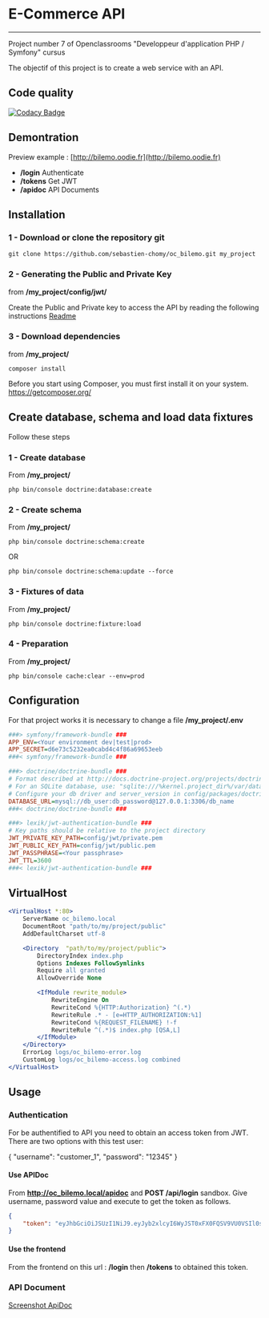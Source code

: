 # E-Commerce API
-----------------------------------------
Project number 7 of Openclassrooms "Developpeur d'application PHP / Symfony" cursus

The objectif of this project is to create a web service with an API.

## Code quality
[![Codacy Badge](https://api.codacy.com/project/badge/Grade/38afc8b330ff45feba8958f6bead3f67)](https://www.codacy.com/app/sebastien.chomy/oc_bilemo?utm_source=github.com&amp;utm_medium=referral&amp;utm_content=sebastien-chomy/oc_bilemo&amp;utm_campaign=Badge_Grade)

## Demontration
Preview example : [http://bilemo.oodie.fr](http://bilemo.oodie.fr)
- **/login**  Authenticate
- **/tokens** Get JWT
- **/apidoc** API Documents

## Installation

### 1 - Download or clone the repository git
```console
git clone https://github.com/sebastien-chomy/oc_bilemo.git my_project
```

### 2 - Generating the Public and Private Key
from **/my_project/config/jwt/** 

Create the Public and Private key to access the API by reading the following instructions [Readme](/config/jwt/readme.md)

### 3 - Download dependencies
from **/my_project/**
```console
composer install
``` 
Before you start using Composer, you must first install it on your system.
https://getcomposer.org/


## Create database, schema and load data fixtures 
Follow these steps
 
### 1 - Create database
From **/my_project/**
```
php bin/console doctrine:database:create
```

### 2 - Create schema
From **/my_project/**
```console
php bin/console doctrine:schema:create
```
OR
```console
php bin/console doctrine:schema:update --force
```

### 3 - Fixtures of data
From **/my_project/**
```console
php bin/console doctrine:fixture:load
```

### 4 - Preparation
From **/my_project/**
```console
php bin/console cache:clear --env=prod 
```

## Configuration
For that project works it is necessary to change a file **/my_project/.env**

```ini
###> symfony/framework-bundle ###
APP_ENV=<Your environment dev|test|prod>
APP_SECRET=d6e73c5232ea0cabd4c4f86a69653eeb
###< symfony/framework-bundle ###

###> doctrine/doctrine-bundle ###
# Format described at http://docs.doctrine-project.org/projects/doctrine-dbal/en/latest/reference/configuration.html#connecting-using-a-url
# For an SQLite database, use: "sqlite:///%kernel.project_dir%/var/data.db"
# Configure your db driver and server_version in config/packages/doctrine.yaml
DATABASE_URL=mysql://db_user:db_password@127.0.0.1:3306/db_name
###< doctrine/doctrine-bundle ###

###> lexik/jwt-authentication-bundle ###
# Key paths should be relative to the project directory
JWT_PRIVATE_KEY_PATH=config/jwt/private.pem
JWT_PUBLIC_KEY_PATH=config/jwt/public.pem
JWT_PASSPHRASE=<Your passphrase>
JWT_TTL=3600
###< lexik/jwt-authentication-bundle ###
```

## VirtualHost

```Apache
<VirtualHost *:80>
	ServerName oc_bilemo.local
	DocumentRoot "path/to/my/project/public"
	AddDefaultCharset utf-8

	<Directory  "path/to/my/project/public">
		DirectoryIndex index.php
		Options Indexes FollowSymlinks
		Require all granted
		AllowOverride None

		<IfModule rewrite_module>
			RewriteEngine On
			RewriteCond %{HTTP:Authorization} ^(.*)
			RewriteRule .* - [e=HTTP_AUTHORIZATION:%1]						
			RewriteCond %{REQUEST_FILENAME} !-f
			RewriteRule ^(.*)$ index.php [QSA,L]
		</IfModule>
	</Directory>
	ErrorLog logs/oc_bilemo-error.log
	CustomLog logs/oc_bilemo-access.log combined
</VirtualHost>
```

## Usage

### Authentication

For be authentified to API you need to obtain an access token from JWT. There are two options with this test user:

{ 
    "username": "customer_1",
    "password": "12345"
}

#### Use APIDoc

From **http://oc_bilemo.local/apidoc** and **POST /api/login** sandbox.
Give username, password value and execute to get the token as follows.
```json
{
    "token": "eyJhbGciOiJSUzI1NiJ9.eyJyb2xlcyI6WyJST0xFX0FQSV9VU0VSIl0sInVzZXJuYW1lIjoiY3VzdG9tZXJfMSIsImlhdCI6MTUyNzA3NTMyMiwiZXhwIjoxNTI3MDc4OTIyfQ.Q0boOWli_pNPZmby6WZp08_Ks8970Zjt1pqt6XOz5nt-NtZKEvPI51ErTkMLhxUtGqEadYvGJIyQ ..."
}
```

#### Use the frontend
From the frontend on this url : **/login** then **/tokens** to obtained this token.

### API Document
[Screenshot ApiDoc](/doc/img/screenshot-ApiDoc.png)
